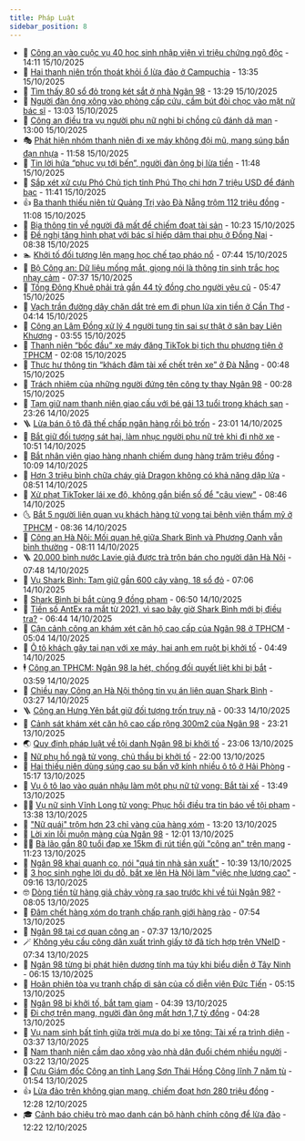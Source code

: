```yaml
---
title: Pháp Luật
sidebar_position: 8
---
```


<!-- dantri-phap-luat:START -->
- 🌊 [Công an vào cuộc vụ 40 học sinh nhập viện vì triệu chứng ngộ độc](https://dantri.com.vn/phap-luat/cong-an-vao-cuoc-vu-40-hoc-sinh-nhap-vien-vi-trieu-chung-ngo-doc-20251015204107857.htm) - 14:11 15/10/2025
- 🐲 [Hai thanh niên trốn thoát khỏi ổ lừa đảo ở Campuchia](https://dantri.com.vn/phap-luat/hai-thanh-nien-tron-thoat-khoi-o-lua-dao-o-campuchia-20251015195627296.htm) - 13:35 15/10/2025
- 🌁 [Tìm thấy 80 sổ đỏ trong két sắt ở nhà Ngân 98](https://dantri.com.vn/phap-luat/tim-thay-80-so-do-trong-ket-sat-o-nha-ngan-98-20251015201746416.htm) - 13:29 15/10/2025
- 🎃 [Người đàn ông xông vào phòng cấp cứu, cầm bút đòi chọc vào mặt nữ bác sĩ](https://dantri.com.vn/phap-luat/nguoi-dan-ong-xong-vao-phong-cap-cuu-cam-but-doi-choc-vao-mat-nu-bac-si-20251015172408114.htm) - 13:03 15/10/2025
- 🦅 [Công an điều tra vụ người phụ nữ nghi bị chồng cũ đánh dã man](https://dantri.com.vn/phap-luat/cong-an-dieu-tra-vu-nguoi-phu-nu-nghi-bi-chong-cu-danh-da-man-20251015191906226.htm) - 13:00 15/10/2025
- 🎭 [Phát hiện nhóm thanh niên đi xe máy không đội mũ, mang súng bắn đạn nhựa](https://dantri.com.vn/phap-luat/phat-hien-nhom-thanh-nien-di-xe-may-khong-doi-mu-mang-sung-ban-dan-nhua-20251015184517941.htm) - 11:58 15/10/2025
- 🤗 [Tin lời hứa “phục vụ tới bến”, người đàn ông bị lừa tiền](https://dantri.com.vn/phap-luat/tin-loi-hua-phuc-vu-toi-ben-nguoi-dan-ong-bi-lua-tien-20251015183304678.htm) - 11:48 15/10/2025
- 🚀 [Sắp xét xử cựu Phó Chủ tịch tỉnh Phú Thọ chi hơn 7 triệu USD để đánh bạc](https://dantri.com.vn/phap-luat/sap-xet-xu-cuu-pho-chu-tich-tinh-phu-tho-chi-hon-7-trieu-usd-de-danh-bac-20251015183254638.htm) - 11:41 15/10/2025
- 👍 [Ba thanh thiếu niên từ Quảng Trị vào Đà Nẵng trộm 112 triệu đồng](https://dantri.com.vn/phap-luat/ba-thanh-thieu-nien-tu-quang-tri-vao-da-nang-trom-112-trieu-dong-20251015175931946.htm) - 11:08 15/10/2025
- 🧐 [Bịa thông tin về người đã mất để chiếm đoạt tài sản](https://dantri.com.vn/phap-luat/bia-thong-tin-ve-nguoi-da-mat-de-chiem-doat-tai-san-20251015164825813.htm) - 10:23 15/10/2025
- 🫶 [Đề nghị tăng hình phạt với bác sĩ hiếp dâm thai phụ ở Đồng Nai](https://dantri.com.vn/phap-luat/de-nghi-tang-hinh-phat-voi-bac-si-hiep-dam-thai-phu-o-dong-nai-20251015150010681.htm) - 08:38 15/10/2025
- 🏊 [Khởi tố đối tượng lên mạng học chế tạo pháo nổ](https://dantri.com.vn/phap-luat/khoi-to-doi-tuong-len-mang-hoc-che-tao-phao-no-20251015143622573.htm) - 07:44 15/10/2025
- 🌋 [Bộ Công an: Dữ liệu mống mắt, giọng nói là thông tin sinh trắc học nhạy cảm](https://dantri.com.vn/phap-luat/bo-cong-an-du-lieu-mong-mat-giong-noi-la-thong-tin-sinh-trac-hoc-nhay-cam-20251015143021543.htm) - 07:37 15/10/2025
- 👹 [Tống Đông Khuê phải trả gần 44 tỷ đồng cho người yêu cũ](https://dantri.com.vn/phap-luat/tong-dong-khue-phai-tra-gan-44-ty-dong-cho-nguoi-yeu-cu-20251015113348665.htm) - 05:47 15/10/2025
- 🫣 [Vạch trần đường dây chăn dắt trẻ em đi phun lửa xin tiền ở Cần Thơ](https://dantri.com.vn/phap-luat/vach-tran-duong-day-chan-dat-tre-em-di-phun-lua-xin-tien-o-can-tho-20251015105257973.htm) - 04:14 15/10/2025
- 🎃 [Công an Lâm Đồng xử lý 4 người tung tin sai sự thật ở sân bay Liên Khương](https://dantri.com.vn/phap-luat/cong-an-lam-dong-xu-ly-4-nguoi-tung-tin-sai-su-that-o-san-bay-lien-khuong-20251015101222440.htm) - 03:55 15/10/2025
- 🌝 [Thanh niên “bốc đầu” xe máy đăng TikTok bị tịch thu phương tiện ở TPHCM](https://dantri.com.vn/phap-luat/thanh-nien-boc-dau-xe-may-dang-tiktok-bi-tich-thu-phuong-tien-o-tphcm-20251015080818650.htm) - 02:08 15/10/2025
- 🚀 [Thực hư thông tin “khách đâm tài xế chết trên xe” ở Đà Nẵng](https://dantri.com.vn/phap-luat/thuc-hu-thong-tin-khach-dam-tai-xe-chet-tren-xe-o-da-nang-20251014230833184.htm) - 00:48 15/10/2025
- 🥷 [Trách nhiệm của những người đứng tên công ty thay Ngân 98](https://dantri.com.vn/phap-luat/trach-nhiem-cua-nhung-nguoi-dung-ten-cong-ty-thay-ngan-98-20251014085330328.htm) - 00:28 15/10/2025
- 👺 [Tạm giữ nam thanh niên giao cấu với bé gái 13 tuổi trong khách sạn](https://dantri.com.vn/phap-luat/tam-giu-nam-thanh-nien-giao-cau-voi-be-gai-13-tuoi-trong-khach-san-20251014214829210.htm) - 23:26 14/10/2025
- 🪜 [Lừa bán ô tô đã thế chấp ngân hàng rồi bỏ trốn](https://dantri.com.vn/phap-luat/lua-ban-o-to-da-the-chap-ngan-hang-roi-bo-tron-20251014234652468.htm) - 23:01 14/10/2025
- 🦄 [Bắt giữ đối tượng sát hại, làm nhục người phụ nữ trẻ khi đi nhờ xe](https://dantri.com.vn/phap-luat/bat-giu-doi-tuong-sat-hai-lam-nhuc-nguoi-phu-nu-tre-khi-di-nho-xe-20251014170522535.htm) - 10:51 14/10/2025
- 🦍 [Bắt nhân viên giao hàng nhanh chiếm dụng hàng trăm triệu đồng](https://dantri.com.vn/phap-luat/bat-nhan-vien-giao-hang-nhanh-chiem-dung-hang-tram-trieu-dong-20251014163943195.htm) - 10:09 14/10/2025
- 🌁 [Hơn 3 triệu bình chữa cháy giả Dragon không có khả năng dập lửa](https://dantri.com.vn/phap-luat/hon-3-trieu-binh-chua-chay-gia-dragon-khong-co-kha-nang-dap-lua-20251014152113328.htm) - 08:51 14/10/2025
- 💯 [Xử phạt TikToker lái xe độ, không gắn biển số để &quot;câu view&quot;](https://dantri.com.vn/phap-luat/xu-phat-tiktoker-lai-xe-do-khong-gan-bien-so-de-cau-view-20251014145132780.htm) - 08:46 14/10/2025
- 🌜 [Bắt 5 người liên quan vụ khách hàng tử vong tại bệnh viện thẩm mỹ ở TPHCM](https://dantri.com.vn/phap-luat/bat-5-nguoi-lien-quan-vu-khach-hang-tu-vong-tai-benh-vien-tham-my-o-tphcm-20251014152809804.htm) - 08:36 14/10/2025
- 👹 [Công an Hà Nội: Mối quan hệ giữa Shark Bình và Phương Oanh vẫn bình thường](https://dantri.com.vn/phap-luat/cong-an-ha-noi-moi-quan-he-giua-shark-binh-va-phuong-oanh-van-binh-thuong-20251014150314501.htm) - 08:11 14/10/2025
- 🪜 [20.000 bình nước Lavie giả được trà trộn bán cho người dân Hà Nội](https://dantri.com.vn/phap-luat/20000-binh-nuoc-lavie-gia-duoc-tra-tron-ban-cho-nguoi-dan-ha-noi-20251014144359147.htm) - 07:48 14/10/2025
- 🦩 [Vụ Shark Bình: Tạm giữ gần 600 cây vàng, 18 sổ đỏ](https://dantri.com.vn/phap-luat/vu-shark-binh-tam-giu-gan-600-cay-vang-18-so-do-20251014135526484.htm) - 07:06 14/10/2025
- 💂 [Shark Bình bị bắt cùng 9 đồng phạm](https://dantri.com.vn/phap-luat/shark-binh-bi-bat-cung-9-dong-pham-20251014152234781.htm) - 06:50 14/10/2025
- 💃 [Tiền số AntEx ra mắt từ 2021, vì sao bây giờ Shark Bình mới bị điều tra?](https://dantri.com.vn/phap-luat/tien-so-antex-ra-mat-tu-2021-vi-sao-bay-gio-shark-binh-moi-bi-dieu-tra-20251014133310354.htm) - 06:44 14/10/2025
- 🧐 [Cận cảnh công an khám xét căn hộ cao cấp của Ngân 98 ở TPHCM](https://dantri.com.vn/phap-luat/can-canh-cong-an-kham-xet-can-ho-cao-cap-cua-ngan-98-o-tphcm-20251014112443237.htm) - 05:04 14/10/2025
- 🤗 [Ô tô khách gây tai nạn với xe máy, hai anh em ruột bị khởi tố](https://dantri.com.vn/phap-luat/o-to-khach-gay-tai-nan-voi-xe-may-hai-anh-em-ruot-bi-khoi-to-20251014114451152.htm) - 04:49 14/10/2025
- 🕴 [Công an TPHCM: Ngân 98 la hét, chống đối quyết liệt khi bị bắt](https://dantri.com.vn/phap-luat/cong-an-tphcm-ngan-98-la-het-chong-doi-quyet-liet-khi-bi-bat-20251014090003326.htm) - 03:59 14/10/2025
- 🐎 [Chiều nay Công an Hà Nội thông tin vụ án liên quan Shark Bình](https://dantri.com.vn/phap-luat/chieu-nay-cong-an-ha-noi-thong-tin-vu-an-lien-quan-shark-binh-20251007161947641.htm) - 03:27 14/10/2025
- 🪜 [Công an Hưng Yên bắt giữ đối tượng trốn truy nã](https://dantri.com.vn/phap-luat/cong-an-hung-yen-bat-giu-doi-tuong-tron-truy-na-20251014070937486.htm) - 00:33 14/10/2025
- 🤭 [Cảnh sát khám xét căn hộ cao cấp rộng 300m2 của Ngân 98](https://dantri.com.vn/phap-luat/canh-sat-kham-xet-can-ho-cao-cap-rong-300m2-cua-ngan-98-20251013231849382.htm) - 23:21 13/10/2025
- 🌏 [Quy định pháp luật về tội danh Ngân 98 bị khởi tố](https://dantri.com.vn/phap-luat/quy-dinh-phap-luat-ve-toi-danh-ngan-98-bi-khoi-to-20251013135845426.htm) - 23:06 13/10/2025
- 🎃 [Nữ phụ hồ ngã tử vong, chủ thầu bị khởi tố](https://dantri.com.vn/phap-luat/nu-phu-ho-nga-tu-vong-chu-thau-bi-khoi-to-20251013213451843.htm) - 22:00 13/10/2025
- 🗽 [Hai thiếu niên dùng súng cao su bắn vỡ kính nhiều ô tô ở Hải Phòng](https://dantri.com.vn/phap-luat/hai-thieu-nien-dung-sung-cao-su-ban-vo-kinh-nhieu-o-to-o-hai-phong-20251013220304243.htm) - 15:17 13/10/2025
- 🌁 [Vụ ô tô lao vào quán nhậu làm một phụ nữ tử vong: Bắt tài xế](https://dantri.com.vn/phap-luat/vu-o-to-lao-vao-quan-nhau-lam-mot-phu-nu-tu-vong-bat-tai-xe-20251013201432516.htm) - 13:49 13/10/2025
- 🧑‍💻 [Vụ nữ sinh Vĩnh Long tử vong: Phục hồi điều tra tin báo về tội phạm](https://dantri.com.vn/phap-luat/vu-nu-sinh-vinh-long-tu-vong-phuc-hoi-dieu-tra-tin-bao-ve-toi-pham-20251013194118949.htm) - 13:38 13/10/2025
- 🌮 [&quot;Nữ quái&quot; trộm hơn 23 chỉ vàng của hàng xóm](https://dantri.com.vn/phap-luat/nu-quai-trom-hon-23-chi-vang-cua-hang-xom-20251013184637737.htm) - 13:20 13/10/2025
- 🤗 [Lời xin lỗi muộn màng của Ngân 98](https://dantri.com.vn/phap-luat/loi-xin-loi-muon-mang-cua-ngan-98-20251013181853337.htm) - 12:01 13/10/2025
- 👨‍🏫 [Bà lão gần 80 tuổi đạp xe 15km đi rút tiền gửi &quot;công an&quot; trên mạng](https://dantri.com.vn/phap-luat/ba-lao-gan-80-tuoi-dap-xe-15km-di-rut-tien-gui-cong-an-tren-mang-20251013175617359.htm) - 11:23 13/10/2025
- 🎉 [Ngân 98 khai quanh co, nói &quot;quá tin nhà sản xuất&quot;](https://dantri.com.vn/phap-luat/ngan-98-khai-quanh-co-noi-qua-tin-nha-san-xuat-20251013172358023.htm) - 10:39 13/10/2025
- 🤗 [3 học sinh nghe lời dụ dỗ, bắt xe lên Hà Nội làm &quot;việc nhẹ lương cao&quot;](https://dantri.com.vn/phap-luat/3-hoc-sinh-nghe-loi-du-do-bat-xe-len-ha-noi-lam-viec-nhe-luong-cao-20251013154531015.htm) - 09:16 13/10/2025
- 🤓 [Dòng tiền từ hàng giả chảy vòng ra sao trước khi về túi Ngân 98?](https://dantri.com.vn/phap-luat/dong-tien-tu-hang-gia-chay-vong-ra-sao-truoc-khi-ve-tui-ngan-98-20251013141626218.htm) - 08:05 13/10/2025
- 👹 [Đâm chết hàng xóm do tranh chấp ranh giới hàng rào](https://dantri.com.vn/phap-luat/dam-chet-hang-xom-do-tranh-chap-ranh-gioi-hang-rao-20251013144315739.htm) - 07:54 13/10/2025
- 🐘 [Ngân 98 tại cơ quan công an](https://dantri.com.vn/phap-luat/ngan-98-tai-co-quan-cong-an-20251013142556086.htm) - 07:37 13/10/2025
- 🪄 [Không yêu cầu công dân xuất trình giấy tờ đã tích hợp trên VNeID](https://dantri.com.vn/phap-luat/khong-yeu-cau-cong-dan-xuat-trinh-giay-to-da-tich-hop-tren-vneid-20251013142447504.htm) - 07:34 13/10/2025
- 💄 [Ngân 98 từng bị phát hiện dương tính ma túy khi biểu diễn ở Tây Ninh](https://dantri.com.vn/phap-luat/ngan-98-tung-bi-phat-hien-duong-tinh-ma-tuy-khi-bieu-dien-o-tay-ninh-20251013130211207.htm) - 06:15 13/10/2025
- 🐎 [Hoãn phiên tòa vụ tranh chấp di sản của cố diễn viên Đức Tiến](https://dantri.com.vn/phap-luat/hoan-phien-toa-vu-tranh-chap-di-san-cua-co-dien-vien-duc-tien-20251013111950718.htm) - 05:15 13/10/2025
- 💯 [Ngân 98 bị khởi tố, bắt tạm giam](https://dantri.com.vn/phap-luat/ngan-98-bi-khoi-to-bat-tam-giam-20251013113626827.htm) - 04:39 13/10/2025
- 💯 [Đi chợ trên mạng, người đàn ông mất hơn 1,7 tỷ đồng](https://dantri.com.vn/phap-luat/di-cho-tren-mang-nguoi-dan-ong-mat-hon-17-ty-dong-20251013110030203.htm) - 04:28 13/10/2025
- 🌈 [Vụ nam sinh bất tỉnh giữa trời mưa do bị xe tông: Tài xế ra trình diện](https://dantri.com.vn/phap-luat/vu-nam-sinh-bat-tinh-giua-troi-mua-do-bi-xe-tong-tai-xe-ra-trinh-dien-20251013101651313.htm) - 03:37 13/10/2025
- 🧠 [Nam thanh niên cầm dao xông vào nhà dân đuổi chém nhiều người](https://dantri.com.vn/phap-luat/nam-thanh-nien-cam-dao-xong-vao-nha-dan-duoi-chem-nhieu-nguoi-20251013100757962.htm) - 03:22 13/10/2025
- 🌈 [Cựu Giám đốc Công an tỉnh Lạng Sơn Thái Hồng Công lĩnh 7 năm tù](https://dantri.com.vn/phap-luat/cuu-giam-doc-cong-an-tinh-lang-son-thai-hong-cong-linh-7-nam-tu-20251013084939989.htm) - 01:54 13/10/2025
- 👍 [Lừa đảo trên không gian mạng, chiếm đoạt hơn 280 triệu đồng](https://dantri.com.vn/phap-luat/lua-dao-tren-khong-gian-mang-chiem-doat-hon-280-trieu-dong-20251012192404162.htm) - 12:28 12/10/2025
- 🎓 [Cảnh báo chiêu trò mạo danh cán bộ hành chính công để lừa đảo](https://dantri.com.vn/phap-luat/canh-bao-chieu-tro-mao-danh-can-bo-hanh-chinh-cong-de-lua-dao-20251012190912575.htm) - 12:22 12/10/2025<!-- dantri-phap-luat:END -->
